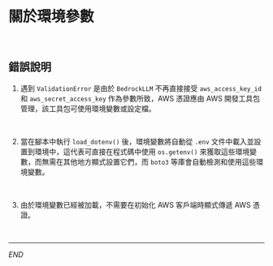 # 關於環境參數

<br>

## 錯誤說明

1. 遇到 `ValidationError` 是由於 `BedrockLLM` 不再直接接受 `aws_access_key_id` 和 `aws_secret_access_key` 作為參數所致，AWS 憑證應由 AWS 開發工具包管理，該工具包可使用環境變數或設定檔。

<br>

2. 當在腳本中執行 `load_dotenv()` 後，環境變數將自動從 `.env` 文件中載入並設置到環境中，這代表可直接在程式碼中使用 `os.getenv()` 來獲取這些環境變數，而無需在其他地方顯式設置它們，而 `boto3` 等庫會自動檢測和使用這些環境變數。

<br>

3. 由於環境變數已經被加載，不需要在初始化 AWS 客戶端時顯式傳遞 AWS 憑證。

<br>

___

_END_